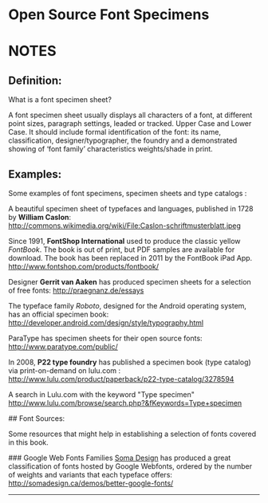 Open Source Font Specimens
==========================

# NOTES

## Definition: 

What is a font specimen sheet?

A font specimen sheet usually displays all characters of a font, at different point sizes, paragraph settings, leaded or tracked. Upper Case and Lower Case. It should include formal identification of the font: its name, classification, designer/typographer, the foundry and a demonstrated showing of ‘font family’ characteristics weights/shade in print.

## Examples:

Some examples of font specimens, specimen sheets and type catalogs : 

A beautiful specimen sheet of typefaces and languages, published in 1728 by **William Caslon**:  
http://commons.wikimedia.org/wiki/File:Caslon-schriftmusterblatt.jpeg

Since 1991, **FontShop International** used to produce the classic yellow *FontBook*. The book is out of print, but PDF samples are available for download. The book has been replaced in 2011 by the FontBook iPad App.
http://www.fontshop.com/products/fontbook/

Designer **Gerrit van Aaken** has produced specimen sheets for a selection of free fonts: 
http://praegnanz.de/essays

The typeface family *Roboto*, designed for the Android operating system, has an official specimen book:
http://developer.android.com/design/style/typography.html

ParaType has specimen sheets for their open source fonts:
http://www.paratype.com/public/

In 2008, **P22 type foundry** has published a specimen book (type catalog) via print-on-demand on lulu.com :
http://www.lulu.com/product/paperback/p22-type-catalog/3278594

A search in Lulu.com with the keyword "Type specimen"
http://www.lulu.com/browse/search.php?&fKeywords=Type+specimen

## Font Sources:

Some resources that might help in establishing a selection of fonts covered in this book.

### Google Web Fonts Families
[Soma Design](http://somadesign.ca) has produced a great classification of fonts hosted by Google Webfonts, ordered by the number of weights and variants that each typeface offers:
http://somadesign.ca/demos/better-google-fonts/

* * * * * 